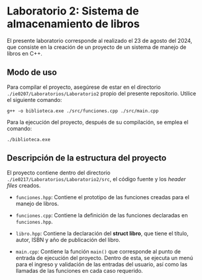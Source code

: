 # Laboratorio 2: Sistema de almacenamiento de libros
El presente laboratorio corresponde al realizado el 23 de agosto del 2024, que consiste en la creación de un proyecto de un sistema de manejo de libros en C++.

## Modo de uso

Para compilar el proyecto, asegúrese de estar en el directorio `./ie0207/Laboratorios/Laboratorio2` propio del presente repositorio. Utilice el siguiente comando: 
```
g++ -o biblioteca.exe ./src/funciones.cpp ./src/main.cpp
```

Para la ejecución del proyecto, después de su compilación, se emplea el comando:
```
./biblioteca.exe
```

## Descripción de la estructura del proyecto
El proyecto contiene dentro del directorio `./ie0217/Laboratorios/Laboratorio2/src`, el código fuente y los _header files_ creados.

* `funciones.hpp`: Contiene el prototipo de las funciones creadas para el manejo de libros.

* `funciones.cpp`: Contiene la definición de las funciones declaradas en `funciones.hpp`.

* `libro.hpp`: Contiene la declaración del __struct libro__, que tiene el título, autor, ISBN y año de publicación del libro.

* `main.cpp`: Contiene la función `main()` que corresponde al punto de entrada de ejecución del proyecto. Dentro de esta, se ejecuta un menú para el ingreso y validación de las entradas del usuario, así como las llamadas de las funciones en cada caso requerido.

